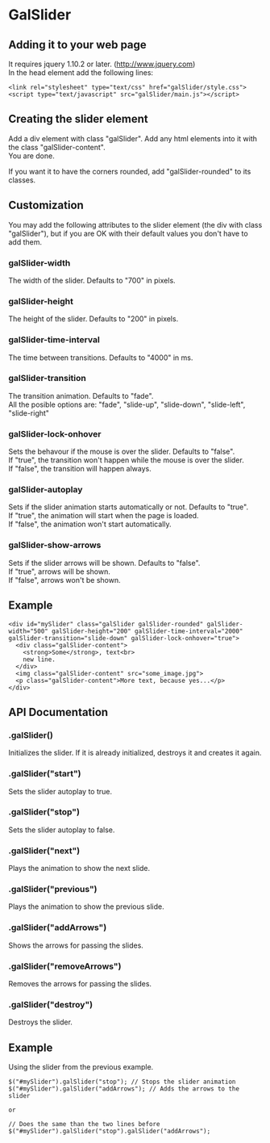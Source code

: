 GalSlider
=========
Adding it to your web page
-------------------------
It requires jquery 1.10.2 or later. (http://www.jquery.com)  
In the head element add the following lines:
```
<link rel="stylesheet" type="text/css" href="galSlider/style.css">
<script type="text/javascript" src="galSlider/main.js"></script>
```

Creating the slider element
---------------------------
Add a div element with class "galSlider". Add any html elements into it with the class "galSlider-content".  
You are done.

If you want it to have the corners rounded, add "galSlider-rounded" to its classes.

Customization
-------------
You may add the following attributes to the slider element (the div with class "galSlider"),
but if you are OK with their default values you don't have to add them.

### galSlider-width
The width of the slider. Defaults to "700" in pixels.

### galSlider-height
The height of the slider. Defaults to "200" in pixels.

### galSlider-time-interval
The time between transitions. Defaults to "4000" in ms.

### galSlider-transition
The transition animation. Defaults to "fade".  
All the posible options are: "fade", "slide-up", "slide-down", "slide-left", "slide-right"

### galSlider-lock-onhover
Sets the behavour if the mouse is over the slider. Defaults to "false".  
If "true", the transition won't happen while the mouse is over the slider.  
If "false", the transition will happen always.

### galSlider-autoplay
Sets if the slider animation starts automatically or not. Defaults to "true".  
If "true", the animation will start when the page is loaded.  
If "false", the animation won't start automatically.

### galSlider-show-arrows
Sets if the slider arrows will be shown. Defaults to "false".  
If "true", arrows will be shown.  
If "false", arrows won't be shown.

## Example
```
<div id="mySlider" class="galSlider galSlider-rounded" galSlider-width="500" galSlider-height="200" galSlider-time-interval="2000" galSlider-transition="slide-down" galSlider-lock-onhover="true">
  <div class="galSlider-content">
    <strong>Some</strong>, text<br>
    new line.
  </div>
  <img class="galSlider-content" src="some_image.jpg">
  <p class="galSlider-content">More text, because yes...</p>
</div>
```

API Documentation
-----------------
### .galSlider()
Initializes the slider. If it is already initialized, destroys it and creates it again.

### .galSlider("start")
Sets the slider autoplay to true.

### .galSlider("stop")
Sets the slider autoplay to false.

### .galSlider("next")
Plays the animation to show the next slide.

### .galSlider("previous")
Plays the animation to show the previous slide.

### .galSlider("addArrows")
Shows the arrows for passing the slides.

### .galSlider("removeArrows")
Removes the arrows for passing the slides.

### .galSlider("destroy")
Destroys the slider.

## Example
Using the slider from the previous example.
```
$("#mySlider").galSlider("stop"); // Stops the slider animation
$("#mySlider").galSlider("addArrows"); // Adds the arrows to the slider

or

// Does the same than the two lines before
$("#mySlider").galSlider("stop").galSlider("addArrows");
```
